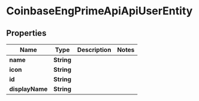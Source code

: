 
# CoinbaseEngPrimeApiApiUserEntity

## Properties
Name | Type | Description | Notes
------------ | ------------- | ------------- | -------------
**name** | **String** |  | 
**icon** | **String** |  | 
**id** | **String** |  | 
**displayName** | **String** |  | 



